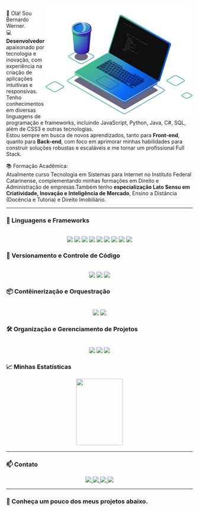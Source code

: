 <img src="https://github.com/bernardowr/bernardowr/blob/main/ilustra%C3%A7%C3%A3o%20de%20computador%202.png" alt="ilustração de um computador" min-width="400px" max-width="400px" width="400px" align="right">

👋 Olá! Sou Bernardo Werner.  
💻 **Desenvolvedor** apaixonado por tecnologia e inovação, com experiência na criação de aplicações intuitivas e responsivas.  
Tenho conhecimentos em diversas linguagens de programação e frameworks, incluindo JavaScript, Python, Java, C#, SQL, além de CSS3 e outras tecnologias.  
Estou sempre em busca de novos aprendizados, tanto para **Front-end**, quanto para **Back-end**, com foco em aprimorar minhas habilidades para construir soluções robustas e escaláveis e me tornar um profissional Full Stack.

📚 Formação Acadêmica:  
Atualmente curso Tecnologia em Sistemas para Internet no Instituto Federal Catarinense, complementando minhas formações em Direito e Administração de empresas.Também tenho **especialização Lato Sensu em Criatividade, Inovação e Inteligência de Mercado**, Ensino a Distância (Docência e Tutoria) e Direito Imobiliário.


---

### 🚀 Linguagens e Frameworks    
<br>
<div align="center">
  <img src="https://img.shields.io/badge/-Python-3776AB?style=for-the-badge&logo=python&logoColor=white"/>
  <img src="https://img.shields.io/badge/-JavaScript-F7DF1E?style=for-the-badge&logo=javascript&logoColor=black"/>
  <img src="https://img.shields.io/badge/-TypeScript-3178C6?style=for-the-badge&logo=typescript&logoColor=white"/>
  <img src="https://img.shields.io/badge/-Java-007396?style=for-the-badge&logo=java&logoColor=white"/>
  <img src="https://img.shields.io/badge/-.NET-512BD4?style=for-the-badge&logo=.net&logoColor=white"/>
  <img src="https://img.shields.io/badge/-WordPress-21759B?style=for-the-badge&logo=wordpress&logoColor=white"/>
  <img src="https://img.shields.io/badge/-SQL-4169E1?style=for-the-badge&logo=PostgreSQL&logoColor=white"/>
   <img src="https://img.shields.io/badge/-Node.js-5FA04E?style=for-the-badge&logo=node.js&logoColor=white"/>
  <img src="https://img.shields.io/badge/-PHP-777BB4?style=for-the-badge&logo=php&logoColor=white"/>
</div>

### 🔧 Versionamento e Controle de Código
<br>
<div align="center">
 <img src="https://img.shields.io/badge/-Git-F05032?style=for-the-badge&logo=git&logoColor=white"/>
 <img src="https://img.shields.io/badge/-GitHub-181717?style=for-the-badge&logo=github&logoColor=white"/>
 <img src="https://img.shields.io/badge/-bitbucket-0052CC?style=for-the-badge&logo=bitbucket&logoColor=white"/> 
</div>

### 📦 Contêinerização e Orquestração
<br>
<div align="center">
<img src="https://img.shields.io/badge/-Docker-2496ED?style=for-the-badge&logo=docker&logoColor=white"/>
<img src="https://img.shields.io/badge/-Kubernetes-326CE5?style=for-the-badge&logo=kubernetes&logoColor=white"/>
</div>

### 🛠️ Organização e Gerenciamento de Projetos
<br>
<div align="center">
<img src="https://img.shields.io/badge/-Trello-0052CC?style=for-the-badge&logo=trello&logoColor=white"/>
<img src="https://img.shields.io/badge/-Jira-0052CC?style=for-the-badge&logo=jira&logoColor=white"/>
<img src="https://img.shields.io/badge/-notion-000000?style=for-the-badge&logo=notion&logoColor=white"/>
</div>





### 📈 Minhas Estatísticas  
<div align="center">
  <img loading="lazy" height="180em" width="50%" src="https://github-readme-stats.vercel.app/api/top-langs/?username=bernardowr&layout=compact&langs_count=7&theme=dracula"/>
</div>


---

### 📫 Contato  
<div align="center">
  <a target="_blank" href="mailto:bernardo.wr@gmail.com" target="_blank">
    <img src="https://img.shields.io/badge/-Gmail-D14836?style=for-the-badge&logo=Gmail&logoColor=white">
  </a>  
  <a target="_blank" href="https://www.linkedin.com/in/bernardowerner/" target="_blank">
    <img src="https://img.shields.io/badge/-LinkedIn-%230077B5?style=for-the-badge&logo=linkedin&logoColor=white">
  </a>  
  <a target="_blank" href="https://www.instagram.com/bernardowr" target="_blank">
    <img src="https://img.shields.io/badge/-Instagram-E1306C?style=for-the-badge&logo=instagram&logoColor=white">
  </a>
  <a target="_blank" href="https://www.facebook.com/bernardowr" target="_blank">
    <img src="https://img.shields.io/badge/-Facebook-0165E1?style=for-the-badge&logo=facebook&logoColor=white">
  </a>

</div>

---


### 🔎 Conheça um pouco dos meus projetos abaixo. 
